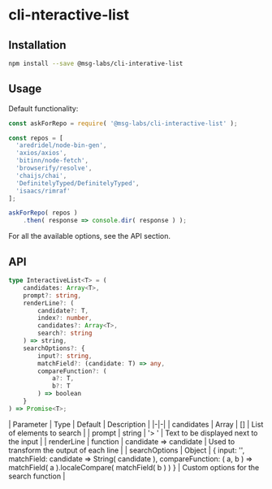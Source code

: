 # cli-nteractive-list

## Installation

```sh
npm install --save @msg-labs/cli-interative-list
```

## Usage

Default functionality:

```js
const askForRepo = require( '@msg-labs/cli-interactive-list' );

const repos = [
  'aredridel/node-bin-gen',
  'axios/axios',
  'bitinn/node-fetch',
  'browserify/resolve',
  'chaijs/chai',
  'DefinitelyTyped/DefinitelyTyped',
  'isaacs/rimraf'
];

askForRepo( repos )
    .then( response => console.dir( response ) );

```
For all the available options, see the API section.

## API
```typescript
type InteractiveList<T> = (
    candidates: Array<T>,
    prompt?: string,
    renderLine?: (
        candidate?: T,
        index?: number,
        candidates?: Array<T>,
        search?: string
    ) => string,
    searchOptions?: {
        input?: string,
        matchField?: (candidate: T) => any,
        compareFunction?: (
            a?: T,
            b?: T
        ) => boolean
    }
) => Promise<T>;
```

| Parameter | Type | Default | Description |
|-|-|
| candidates | Array | [] | List of elements to search |
| prompt | string | '> ' | Text to be displayed next to the input |
| renderLine | function | candidate => candidate | Used to transform the output of each line |
| searchOptions | Object | { input: '', matchField: candidate => String(
candidate ), compareFunction: ( a, b )  => matchField( a
).localeCompare( matchField( b ) ) } | Custom options for the search
function |
